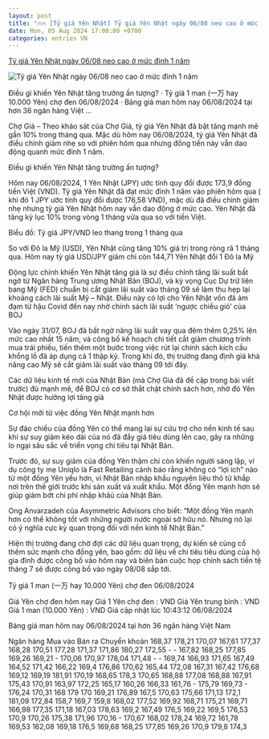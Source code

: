 ```yaml
---
layout: post
title: "🔥🔥 [Tỷ giá Yên Nhật] Tỷ giá Yên Nhật ngày 06/08 neo cao ở mức đỉnh 1 năm"
date: Mon, 05 Aug 2024 17:00:00 +0700
categories: entries VN
---
```

[Tỷ giá Yên Nhật ngày 06/08 neo cao ở mức đỉnh 1 năm](https://chogia.vn/ty-gia-yen-nhat-ngay-06-08-neo-cao-o-muc-dinh-1-nam-55815/)

![Tỷ giá Yên Nhật ngày 06/08 neo cao ở mức đỉnh 1 năm](https://chogia.vn/wp-content/uploads/2024/06/nhat-ban-quyet-tam-ho-tro-dong-yen.png)

Điều gì khiến Yên Nhật tăng trưởng ấn tượng? · Tỷ giá 1 man (一万 hay 10.000 Yên) chợ đen 06/08/2024 · Bảng giá man hôm nay 06/08/2024 tại hơn 36 ngân hàng Việt ...





Chợ Giá – Theo khảo sát của Chợ Giá, tỷ giá Yên Nhật đã bật tăng mạnh mẽ gần 10% trong tháng qua. Mặc dù hôm nay 06/08/2024, tỷ giá Yên Nhật đã điều chỉnh giảm nhẹ so với phiên hôm qua nhưng đồng tiền này vẫn dao động quanh mức đỉnh 1 năm.

Điều gì khiến Yên Nhật tăng trưởng ấn tượng?

Hôm nay 06/08/2024, 1 Yên Nhật (JPY) ước tính quy đổi được 173,9 đồng tiền Việt (VND). Tỷ giá Yên Nhật đã đạt mức đỉnh 1 năm vào phiên hôm qua ( khi đó 1 JPY ước tính quy đổi được 176,58 VND), mặc dù đã điều chỉnh giảm nhẹ nhưng tỷ giá Yên Nhật hôm nay vẫn dao động ở mức cao. Yên Nhật đã tăng kỷ lục 10% trong vòng 1 tháng vừa qua so với tiền Việt.

Biểu đồ: Tỷ giá JPY/VND leo thang trong 1 tháng qua

So với Đô la Mỹ (USD), Yên Nhật cũng tăng 10% giá trị trong ròng rã 1 tháng qua. Hôm nay tỷ giá USD/JPY giảm chỉ còn 144,71 Yên Nhật đổi 1 Đô la Mỹ

Động lực chính khiến Yên Nhật tăng giá là sự điều chỉnh tăng lãi suất bất ngờ từ Ngân hàng Trung ương Nhật Bản (BOJ), và kỳ vọng Cục Dự trữ liên bang Mỹ (FED) chuẩn bị cắt giảm lãi suất vào tháng 09 sẽ làm thu hẹp lại khoảng cách lãi suất Mỹ – Nhật. Điều này có lợi cho Yên Nhật vốn đã ảm đạm từ hậu Covid đến nay nhờ chính sách lãi suất ‘ngược chiều gió’ của BOJ

Vào ngày 31/07, BOJ đã bất ngờ nâng lãi suất vay qua đêm thêm 0,25% lên mức cao nhất 15 năm, và công bố kế hoạch chi tiết cắt giảm chương trình mua trái phiếu, tiến thêm một bước trong việc rút lại chính sách kích cầu khổng lồ đã áp dụng cả 1 thập kỷ. Trong khi đó, thị trường đang định giá khả năng cao Mỹ sẽ cắt giảm lãi suất vào tháng 09 tới đây.

Các dữ liệu kinh tế mới của Nhật Bản (mà Chợ Giá đã đề cập trong bài viết trước) đủ mạnh mẽ, để BOJ có cơ sở thắt chặt chính sách hơn, nhờ đó Yên Nhật được hưởng lợi tăng giá

Cơ hội mới từ việc đồng Yên Nhật mạnh hơn

Sự đảo chiều của đồng Yên có thể mang lại sự cứu trợ cho nền kinh tế sau khi sự suy giảm kéo dài của nó đã đẩy giá tiêu dùng lên cao, gây ra những lo ngại sâu sắc về triển vọng chi tiêu tại Nhật Bản.

Trước đó, sự suy giảm của đồng Yên thậm chí còn khiến người sáng lập, ví dụ công ty mẹ Uniqlo là Fast Retailing cảnh báo rằng không có “lợi ích” nào từ một đồng Yên yếu hơn, vì Nhật Bản nhập khẩu nguyên liệu thô từ khắp nơi trên thế giới trước khi sản xuất và xuất khẩu. Một đồng Yên mạnh hơn sẽ giúp giảm bớt chi phí nhập khâủ của Nhật Bản.

Ong Anvarzadeh của Asymmetric Advisors cho biết: “Một đồng Yên mạnh hơn có thể không tốt với những người nước ngoài sở hữu nó. Nhưng nó lại có ý nghĩa cực kỳ quan trọng đối với nền kinh tế Nhật Bản.”

Hiện thị trường đang chờ đợi các dữ liệu quan trọng, dự kiến sẽ củng cố thêm sức mạnh cho đồng yên, bao gồm: dữ liệu về chi tiêu tiêu dùng của hộ gia đình được công bố vào hôm nay và biên bản cuộc họp chính sách tiền tệ tháng 7 sẽ được công bố vào ngày 08/08 sắp tới.





Tỷ giá 1 man (一万 hay 10.000 Yên) chợ đen 06/08/2024

Giá Yên chợ đen hôm nay Giá 1 Yên chợ đen : VND Giá Yên trung bình : VND Giá 1 man (10.000 Yên) : VND Giá cập nhật lúc 10:43:12 06/08/2024

Bảng giá man hôm nay 06/08/2024 tại hơn 36 ngân hàng Việt Nam

Ngân hàng Mua vào Bán ra Chuyển khoản 168,37 178,21 170,07 167,61 177,37 168,28 170,51 177,28 171,37 171,86 180,27 172,55 - - 167,82 168,25 177,85 169,26 169,21 - 170,06 170,97 178,04 171,48 - - 169,74 166,93 171,65 167,49 164,52 171,42 166,22 169,4 176,86 170,62 165,44 172,08 167,31 167,42 176,68 169,12 169,19 181,91 170,19 168,65 178,3 170,65 168,88 177,08 168,88 167,91 175,43 170,91 163,97 172,25 165,17 160,26 166,33 161,76 - 175,79 169,73 - 176,24 170,31 168 179 170 169,21 176,89 167,5 170,63 175,66 171,13 172,1 181,09 172,84 158,7 169,7 159,8 168,02 177,52 169,92 168,71 175,21 169,71 166,98 177,35 171,18 167,03 178,63 169,2 167,49 176,5 169,22 169,5 176,53 170,9 170,26 175,38 171,96 170,16 - 170,67 168,02 178,24 169,72 161,78 169,53 162,08 169,18 176,5 169,68 168,25 177,85 169,26 170,9 179,8 174,3

